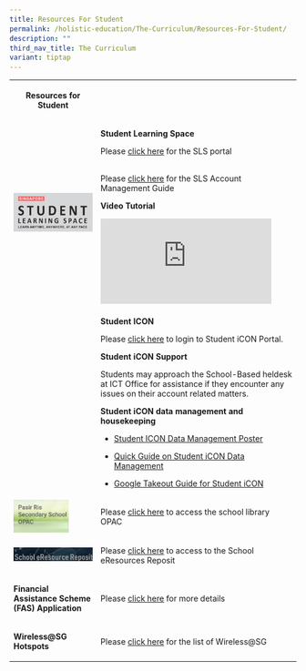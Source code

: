 ```yaml
---
title: Resources For Student
permalink: /holistic-education/The-Curriculum/Resources-For-Student/
description: ""
third_nav_title: The Curriculum
variant: tiptap
---
```

<table><tbody><tr><th rowspan="1" colspan="1"><p>Resources for Student</p></th><th rowspan="1" colspan="1"><p></p></th></tr><tr><td rowspan="1" colspan="1"><div class="isomer-image-wrapper"><img style="width: 100%;" height="auto" width="100%" src="/images/SLS_1.png"></div></td><td rowspan="1" colspan="1"><p><strong>Student Learning Space</strong></p><p>Please <a href="https://vle.learning.moe.edu.sg/login" rel="noopener noreferrer nofollow" target="_blank">click here</a> for the SLS portal</p><p><br>Please <a href="/files/SLS_Account_Management___Guide_for_Students__SecJCCI_.pdf" rel="noopener noreferrer nofollow" target="_blank">click here</a> for the SLS Account Management Guide</p><p></p><p><strong>Video Tutorial</strong></p><p></p><div class="iframe-wrapper"><iframe allowfullscreen="true" frameborder="0" src="https://www.youtube.com/embed/Yhc_Jbos7w4?si=tFkNhRqR1QwHFjLf"></iframe></div></td></tr><tr><td rowspan="1" colspan="1"><p></p></td><td rowspan="1" colspan="1"><p><strong>Student ICON</strong></p><p>Please <a href="https://workspace.google.com/dashboard" rel="noopener noreferrer nofollow" target="_blank">click here</a> to login to Student iCON Portal.</p><p></p><p><strong>Student iCON Support</strong></p><p>Students may approach the School-Based heldesk at ICT Office for assistance if they encounter any issues on their account related matters.</p><p></p><p><strong>Student iCON data management and housekeeping</strong></p><p></p><ul data-tight="true" class="tight"><li><p><a href="/files/Resources for Student/_For_Sec_JC_Student__Data_Management_E_Poster_for_Student_iCON.pdf" rel="noopener noreferrer nofollow" target="_blank">Student ICON Data Management Poster</a></p></li><li><p><a href="/files/Resources for Student/_For_Student_All_Levels__Quick_Guide_on_Student_iCON_Data_Management.pdf" rel="noopener noreferrer nofollow" target="_blank">Quick Guide on Student iCON Data Management</a></p></li><li><p><a href="/files/Resources for Student/_For_Student_All_Levels__Google_Takeout_Guide_for_Student_iCON.pdf" rel="noopener noreferrer nofollow" target="_blank">Google Takeout Guide for Student iCON</a></p></li></ul><p></p></td></tr><tr><td rowspan="1" colspan="1"><div class="isomer-image-wrapper"><img style="width:70%" height="auto" width="100%" src="/images/OPAC.jpeg"></div></td><td rowspan="1" colspan="1"><p>Please <a href="https://schoolibrary.moe.edu.sg/pasirrissec" rel="noopener noreferrer nofollow" target="_blank">click here</a> to access the school library OPAC</p></td></tr><tr><td rowspan="1" colspan="1"><div class="isomer-image-wrapper"><img style="width: 100%;" height="auto" width="100%" alt="" src="/images/eResource%20Reposit.png"></div></td><td rowspan="1" colspan="1"><p>Please <a href="https://schoolibrary.moe.edu.sg/eresourcessec/cgi-bin/spydus.exe/MSGTRN/WPAC/HOME" rel="noopener noreferrer nofollow" target="_blank">click here</a> to access to the School eResources Reposit</p></td></tr><tr><td rowspan="1" colspan="1"><p><strong>Financial Assistance Scheme (FAS) Application</strong></p></td><td rowspan="1" colspan="1"><p>Please <a href="/useful-links/Information-for-Parents/Financial-Assistance/" rel="noopener noreferrer nofollow" target="_blank">click here</a> for more details</p></td></tr><tr><td rowspan="1" colspan="1"><p><strong>Wireless@SG Hotspots</strong></p></td><td rowspan="1" colspan="1"><p>Please <a href="/files/List%20for%20the%20Hotspots%20at%20East%20Zone.pdf" rel="noopener noreferrer nofollow" target="_blank">click here</a> for the list of Wireless@SG</p></td></tr></tbody></table><p></p>